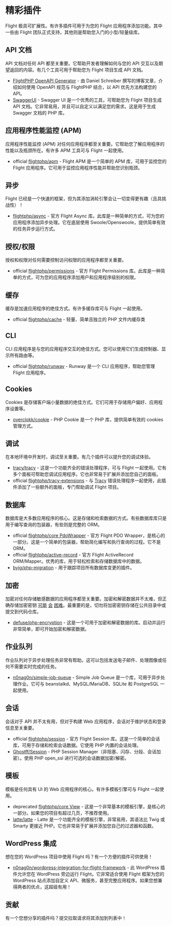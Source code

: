 # 精彩插件

Flight 极具可扩展性。有许多插件可用于为您的 Flight 应用程序添加功能。其中一些由 Flight 团队正式支持，其他则是帮助您入门的小型/轻量级库。

## API 文档

API 文档对任何 API 都至关重要。它帮助开发者理解如何与您的 API 交互以及期望返回的内容。有几个工具可用于帮助您为 Flight 项目生成 API 文档。

- [FlightPHP OpenAPI Generator](https://dev.to/danielsc/define-generate-and-implement-an-api-first-approach-with-openapi-generator-and-flightphp-1fb3) - 由 Daniel Schreiber 撰写的博客文章，介绍如何使用 OpenAPI 规范与 FlightPHP 结合，以 API 优先方法构建您的 API。
- [SwaggerUI](https://github.com/zircote/swagger-php) - Swagger UI 是一个优秀的工具，可帮助您为 Flight 项目生成 API 文档。它非常易用，并且可以自定义以满足您的需求。这是用于生成 Swagger 文档的 PHP 库。

## 应用程序性能监控 (APM)

应用程序性能监控 (APM) 对任何应用程序都至关重要。它帮助您了解应用程序的性能以及瓶颈所在。有许多 APM 工具可与 Flight 一起使用。
- <span class="badge bg-primary">official</span> [flightphp/apm](/awesome-plugins/apm) - Flight APM 是一个简单的 APM 库，可用于监控您的 Flight 应用程序。它可用于监控应用程序性能并帮助您识别瓶颈。

## 异步

Flight 已经是一个快速的框架，但为其添加涡轮引擎会让一切变得更有趣（且具挑战性）！

- [flightphp/async](/awesome-plugins/async) - 官方 Flight Async 库。此库是一种简单的方式，可为您的应用程序添加异步处理。它在底层使用 Swoole/Openswoole，提供简单有效的任务异步运行方式。

## 授权/权限

授权和权限对任何需要控制访问权限的应用程序都至关重要。

- <span class="badge bg-primary">official</span> [flightphp/permissions](/awesome-plugins/permissions) - 官方 Flight Permissions 库。此库是一种简单的方式，可为您的应用程序添加用户和应用程序级别的权限。

## 缓存

缓存是加速应用程序的绝佳方式。有许多缓存库可与 Flight 一起使用。

- <span class="badge bg-primary">official</span> [flightphp/cache](/awesome-plugins/php-file-cache) - 轻量、简单且独立的 PHP 文件内缓存类

## CLI

CLI 应用程序是与您的应用程序交互的绝佳方式。您可以使用它们生成控制器、显示所有路由等。

- <span class="badge bg-primary">official</span> [flightphp/runway](/awesome-plugins/runway) - Runway 是一个 CLI 应用程序，帮助您管理 Flight 应用程序。

## Cookies

Cookies 是存储客户端小量数据的绝佳方式。它们可用于存储用户偏好、应用程序设置等。

- [overclokk/cookie](/awesome-plugins/php-cookie) - PHP Cookie 是一个 PHP 库，提供简单有效的 cookies 管理方式。

## 调试

在本地环境中开发时，调试至关重要。有几个插件可以提升您的调试体验。

- [tracy/tracy](/awesome-plugins/tracy) - 这是一个功能齐全的错误处理程序，可与 Flight 一起使用。它有多个面板可帮助您调试应用程序。它也非常易于扩展并添加您自己的面板。
- <span class="badge bg-primary">official</span> [flightphp/tracy-extensions](/awesome-plugins/tracy-extensions) - 与 [Tracy](/awesome-plugins/tracy) 错误处理程序一起使用，此插件添加了一些额外的面板，专门帮助调试 Flight 项目。

## 数据库

数据库是大多数应用程序的核心。这是存储和检索数据的方式。有些数据库库只是用于编写查询的包装器，有些则是完整的 ORM。

- <span class="badge bg-primary">official</span> [flightphp/core PdoWrapper](/learn/pdo-wrapper) - 官方 Flight PDO Wrapper，是核心的一部分。这是一个简单的包装器，帮助简化编写和执行查询的过程。它不是 ORM。
- <span class="badge bg-primary">official</span> [flightphp/active-record](/awesome-plugins/active-record) - 官方 Flight ActiveRecord ORM/Mapper。优秀的库，用于轻松检索和存储数据库中的数据。
- [byjg/php-migration](/awesome-plugins/migrations) - 用于跟踪项目所有数据库变更的插件。

## 加密

加密对任何存储敏感数据的应用程序都至关重要。加密和解密数据并不太难，但正确存储加密密钥 [可能](https://stackoverflow.com/questions/6767839/where-should-i-store-an-encryption-key-for-php#:~:text=Write%20a%20php%20config%20file%20and%20store%20it,folder%20is%20not%20accessible%20to%20the%20end%20user.) [会](https://www.reddit.com/r/PHP/comments/luqsn/the_encryption_key_where_do_you_store_it/) [困难](https://security.stackexchange.com/questions/48047/location-to-store-an-encryption-key)。最重要的是，切勿将加密密钥存储在公共目录中或提交到代码仓库。

- [defuse/php-encryption](/awesome-plugins/php-encryption) - 这是一个可用于加密和解密数据的库。启动并运行非常简单，即可开始加密和解密数据。

## 作业队列

作业队列对于异步处理任务非常有帮助。这可以包括发送电子邮件、处理图像或任何不需要实时完成的任务。

- [n0nag0n/simple-job-queue](/awesome-plugins/simple-job-queue) - Simple Job Queue 是一个库，可用于异步处理作业。它可与 beanstalkd、MySQL/MariaDB、SQLite 和 PostgreSQL 一起使用。

## 会话

会话对于 API 并不太有用，但对于构建 Web 应用程序，会话对于维护状态和登录信息至关重要。

- <span class="badge bg-primary">official</span> [flightphp/session](/awesome-plugins/session) - 官方 Flight Session 库。这是一个简单的会话库，可用于存储和检索会话数据。它使用 PHP 内置的会话处理。
- [Ghostff/Session](/awesome-plugins/ghost-session) - PHP Session Manager（非阻塞、闪存、分段、会话加密）。使用 PHP open_ssl 进行可选的会话数据加密/解密。

## 模板

模板是任何具有 UI 的 Web 应用程序的核心。有许多模板引擎可与 Flight 一起使用。

- <span class="badge bg-warning">deprecated</span> [flightphp/core View](/learn#views) - 这是一个非常基本的模板引擎，是核心的一部分。如果您的项目有超过几页，不推荐使用。
- [latte/latte](/awesome-plugins/latte) - Latte 是一个功能齐全的模板引擎，非常易用，其语法比 Twig 或 Smarty 更接近 PHP。它也非常易于扩展并添加您自己的过滤器和函数。

## WordPress 集成

想在您的 WordPress 项目中使用 Flight 吗？有一个方便的插件可供使用！

- [n0nag0n/wordpress-integration-for-flight-framework](/awesome-plugins/n0nag0n_wordpress) - 此 WordPress 插件允许您在 WordPress 旁边运行 Flight。它非常适合使用 Flight 框架为您的 WordPress 站点添加自定义 API、微服务，甚至完整应用程序。如果您想兼得两者的优点，这超级有用！

## 贡献

有一个您想分享的插件吗？提交拉取请求将其添加到列表中！